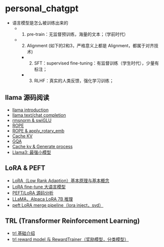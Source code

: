 # personal_chatgpt

- 语言模型是怎么被训练出来的
    - 1. pre-train：无监督预训练，海量的文本；（学前时代）
    - 2. Alignment (如下的2和3，严格意义上都是 Alignment，都属于对齐技术)
        - 2. SFT：supervised fine-tuning：有监督训练（学生时代），少量有标注；
        - 3. RLHF：真实的人类反馈，强化学习训练； 


## llama 源码阅读

- [llama introduction](https://www.bilibili.com/video/BV1xP411x7TL)
- [llama text/chat completion](https://www.bilibili.com/video/BV1Zu4y1B7gM/)
- [rmsnorm & swiGLU](https://www.bilibili.com/video/BV1e14y1C7G8/)
- [ROPE](https://www.bilibili.com/video/BV1Dh4y1P7KY/)
- [ROPE & apply_rotary_emb](https://www.bilibili.com/video/BV18u411M7j1/)
- [Cache KV](https://www.bilibili.com/video/BV1FB4y1Z79y/)
- [GQA](https://www.bilibili.com/video/BV1vc411o7fa/)
- [Cache kv & Generate process](https://www.bilibili.com/video/BV1Ea4y1d7wx/)
- [Llama3: 最强小模型](https://www.bilibili.com/video/BV15z42167yB/)

## LoRA & PEFT

- [LoRA（Low Rank Adaption）基本原理与基本概念](https://www.bilibili.com/video/BV15T411477N/)
- [LoRA fine-tune 大语言模型](https://www.bilibili.com/video/BV1qz4y1B7LB/)
- [PEFT/LoRA 源码分析](https://www.bilibili.com/video/BV1sV4y1z7uS/)
- [LLaMA，Alpaca LoRA 7B 推理](https://www.bilibili.com/video/BV1Po4y1T7Bn/)
- [peft LoRA merge pipeline（lora inject，svd）](https://www.bilibili.com/video/BV13A4m1w7i6/)

## TRL (Transformer Reinforcement Learning)

- [trl 基础介绍](https://www.bilibili.com/video/BV1zm4y1H79x/)
- [trl reward model 与 RewardTrainer（奖励模型，分类模型）](https://www.bilibili.com/video/BV1GZ421t7oU/)